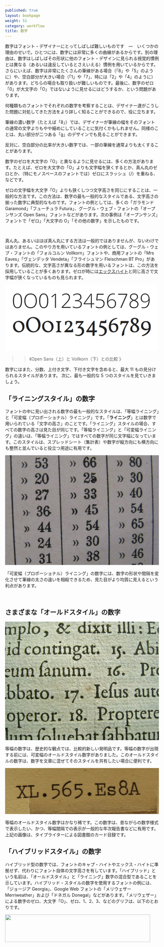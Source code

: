 ```yaml
---
published: true
layout: bookpage
weight: 51
category: workflow
title: 数字
---
```


数字はフォント・デザイナーにとってしばしば難しいものです　&mdash;　いくつかの理由のせいで。ひとつには、数字には非常に多くの曲線があるからです。別の理由は、数字はしばしばその形状に他のフォント・デザインに見られる視覚的慣例とは異なる（あるいは違反しているとさえいえる）慣例を用いているからです。さらにいえば、数字は非常にたくさんの筆線がある場合（「8」や「5」のように）や、空白部分が大きい場合（「1」や「7」、時には「2」や「4」のように）があります。どちらの場合も取り扱いが難しいものです。最後に、数字のゼロ「0」が大文字の「O」ではないように見せるにはどうするか、という問題があります。

何種類ものフォントでそれぞれの数字を考察することは、デザイナー達がこうした問題に対処してきた方法をより詳しく知ることができるので、役に立ちます。

筆線の濃い数字（たとえば「8」）では、デザイナーが筆線の幅をそのフォントの通常の文字よりもやや細めにしていることに気付くかもしれません。同様のことは、丸い部分が二つある「g」のデザインでも見ることができます。

反対に、空白部分の比率が大きい数字では、一部の筆線を通常よりも太くすることがあります。

数字のゼロを大文字の「O」と異なるように見せるには、多くの方法があります。たとえば、ゼロを大文字の「O」よりも文字幅を狭くするとか、真ん丸のゼロとか、（特にモノスペースのフォントでは）ゼロにスラッシュ（/）を重ねる、などです。

ゼロの文字幅を大文字「O」よりも狭くしつつ文字高さを同じにすることは、一般的な方法です。この方法は、数字の最も一般的なスタイルである、文字高さの揃った数字に典型的なものです。フォントの例としては、多くの「ガラモンド Garamond」「フューチュラ Futura」、グーグル・ウェブ・フォントの「オープンサンズ Open Sans」フォントなどがあります。次の事例は「オープンサンズ」フォントで「ゼロ」「大文字の O」「その他の数字」を示したものです。

<img src="../en-US/images/open-sans-numbers.png" alt="">

真ん丸、あるいはほぼ真ん丸にする方法は一般的ではありませんが、ないわけではありません。このやり方を用いているフォントの例としては、グーグル・ウェブ・フォントの「フォルコルン Vollkorn」フォントや、商用フォントの「Mrs Eaves」「ヴェンデッタ Vendeta」「フライシュマン Fleischman BT Pro」があります。伝統的な、文字高さが異なる形の数字を用いるフォントは、この方法を採用していることが多くあります。ゼロが時には[エックスハイト](../ja-JA/Glossary.md#x-height-エックスハイト小文字の高さ)と同じ高さで文字幅が狭くなっているものも見られます。

<img src="../ja-JA/images/OpenSans_vs_Vollkorn.png" alt="">

>>《Open Sans（上）と Vollkorn（下）との比較 》

数字にはまた、分数、上付き文字、下付き文字を含めると、最大 11 もの見分けられるスタイルがあります。 次に、最も一般的な 5 つのスタイルを見ていきましょう。

## 「ライニングスタイル」の数字

フォントの中に見い出される数字の最も一般的なスタイルは、「等幅ライニング」と「可変幅（プロポーショナル）ライニング」です。「**ライニング**」とは数字で用いられている「文字の高さ」のことです。「ライニング」スタイルの場合、すべての数字の高さは見た目が同じです。「等幅ライニング」と「可変幅ライニング」の違いは、「等幅ライニング」ではすべての数字が同じ文字幅になっています。このスタイルは、スプレッドシート（集計表）や数字が縦方向にも横方向にも整然と並んでいると役立つ用途に有用です。

<img src="../en-US/images/2Tabularlining2.png" alt="">

「可変幅（プロポーショナル）ライニング」の数字には、数字の形状や間隔を変化させて筆線の太さの違いを相殺できるため、見た目がより均質に見えるという利点があります。

<img src="../en-US/images/2Lining%20Proportional.png" alt="">



## さまざまな「オールドスタイル」の数字

<img src="../en-US/images/2Proportional%20oldstyle.png" alt="">

等幅の数字は、歴史的な観点では、比較的新しい発明品です。等幅の数字が出現する前には、可変幅のオールドスタイル数字がありました。このオールドスタイルの数字は、数字を文章に混ぜてそのスタイルを共有したい場合に便利です。

<img src="../en-US/images/2tabular%20oldstyle.png" alt="">

等幅のオールドスタイル数字はかなり稀です。この数字は、昔ながらの数字様式で表示したい、かつ、等幅間隔での表示が一般的な年次報告書などに有用です。上記の画像は、タイプライターによる図書館のカード目録です。

## 「ハイブリッドスタイル」の数字

ハイブリッド型の数字では、フォントのキャプ・ハイトやエックス・ハイトに準拠せず、代わりにフォント自体の文字高さを有しています。「ハイブリッド」という名前は、「オールドスタイル」と「ライニング」数字の混合型であることを示しています。ハイブリッド・スタイルの数字を使用するフォントの例には、「ジョージア Georgia」、Google Web フォントの「メリウェザー Merriweather」および「ドネガル Donegal」などがあります。「メリウェザー」による数字のゼロ、大文字「O」、ゼロ、1、2、3、などのグリフは、以下のとおりです。

<img src="../en-US/images/Merriweather-numbers.png" alt="" height="90" width="475">
